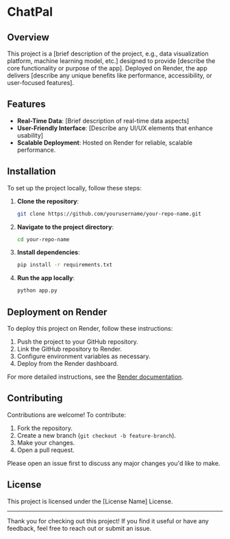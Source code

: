 # ChatPal

## Overview
This project is a [brief description of the project, e.g., data visualization platform, machine learning model, etc.] designed to provide [describe the core functionality or purpose of the app]. Deployed on Render, the app delivers [describe any unique benefits like performance, accessibility, or user-focused features].

## Features
- **Real-Time Data**: [Brief description of real-time data aspects]
- **User-Friendly Interface**: [Describe any UI/UX elements that enhance usability]
- **Scalable Deployment**: Hosted on Render for reliable, scalable performance.

## Installation

To set up the project locally, follow these steps:

1. **Clone the repository**:
    ```bash
    git clone https://github.com/yourusername/your-repo-name.git
    ```

2. **Navigate to the project directory**:
    ```bash
    cd your-repo-name
    ```

3. **Install dependencies**:
    ```bash
    pip install -r requirements.txt
    ```

4. **Run the app locally**:
    ```bash
    python app.py
    ```

## Deployment on Render
To deploy this project on Render, follow these instructions:

1. Push the project to your GitHub repository.
2. Link the GitHub repository to Render.
3. Configure environment variables as necessary.
4. Deploy from the Render dashboard.

For more detailed instructions, see the [Render documentation](https://render.com/docs).

## Contributing
Contributions are welcome! To contribute:

1. Fork the repository.
2. Create a new branch (`git checkout -b feature-branch`).
3. Make your changes.
4. Open a pull request.

Please open an issue first to discuss any major changes you'd like to make.

## License
This project is licensed under the [License Name] License.

---

Thank you for checking out this project! If you find it useful or have any feedback, feel free to reach out or submit an issue.
